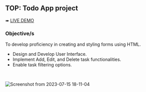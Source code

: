 ## TOP: Todo App project
➠ [LIVE DEMO](https://acdeguia.github.io/Todo-List/)

### Objective/s
To develop proficiency in creating and styling forms using HTML.

* Design and Develop User Interface.
* Implement Add, Edit, and Delete task functionalities.
* Enable task filtering options.
<br />

![Screenshot from 2023-07-15 18-11-04](https://github.com/acdeguia/Todo-List/assets/67185278/fb6f6d49-3b04-4f14-87b9-d3c6dcd11cad)
